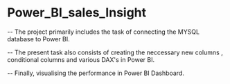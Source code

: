 # Power_BI_sales_Insight

-- The project primarily includes the task of connecting the MYSQL database to Power BI.

-- The present task also consists of creating the neccessary new columns , conditional columns and various DAX's in Power BI.

-- Finally, visualising the performance in Power BI Dashboard.
